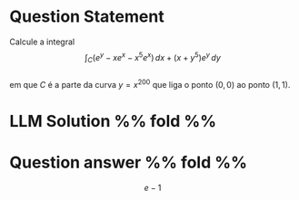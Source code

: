 # Question Statement
Calcule a integral  
$$
\int_C (e^y - xe^x - x^5 e^x)\,dx + (x + y^5)e^y\,dy
$$  
em que $C$ é a parte da curva $y = x^{200}$ que liga o ponto $(0,0)$ ao ponto $(1,1)$.


# LLM Solution %% fold %%


# Question answer %% fold %%
$$e - 1$$